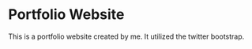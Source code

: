 # Portfolio Website

This is a portfolio website created by me. It utilized the twitter bootstrap. 
